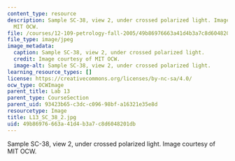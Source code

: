```yaml
---
content_type: resource
description: Sample SC-38, view 2, under crossed polarized light. Image courtesy of
  MIT OCW.
file: /courses/12-109-petrology-fall-2005/49b86976663a41d4b3a7c8d6048201db_L13_SC_38_2.jpg
file_type: image/jpeg
image_metadata:
  caption: Sample SC-38, view 2, under crossed polarized light.
  credit: Image courtesy of MIT OCW.
  image-alt: Sample SC-38, view 2, under crossed polarized light.
learning_resource_types: []
license: https://creativecommons.org/licenses/by-nc-sa/4.0/
ocw_type: OCWImage
parent_title: Lab 13
parent_type: CourseSection
parent_uid: 93423b65-c3dc-c096-98bf-a16321e35e8d
resourcetype: Image
title: L13_SC_38_2.jpg
uid: 49b86976-663a-41d4-b3a7-c8d6048201db
---
```

Sample SC-38, view 2, under crossed polarized light. Image courtesy of MIT OCW.